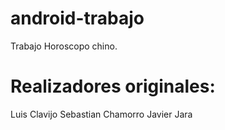# android-trabajo

Trabajo Horoscopo chino.

# Realizadores originales:
  Luis Clavijo
  Sebastian Chamorro
  Javier Jara
